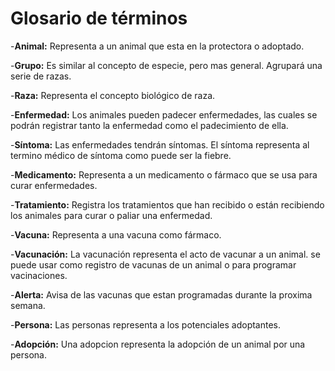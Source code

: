 # Glosario de términos

-**Animal:** Representa a un animal que esta en la protectora o adoptado.

-**Grupo:** Es similar al concepto de especie, pero mas general. Agrupará una serie de razas.

-**Raza:** Representa el concepto biológico de raza.

-**Enfermedad:** Los animales pueden padecer enfermedades, las cuales se podrán registrar tanto la enfermedad como el padecimiento de ella.

-**Síntoma:** Las enfermedades tendrán síntomas. El síntoma representa al termino médico de síntoma como puede ser la fiebre.

-**Medicamento:** Representa a un medicamento o fármaco que se usa para curar enfermedades.

-**Tratamiento:** Registra los tratamientos que han recibido o están recibiendo los animales para curar o paliar una enfermedad.

-**Vacuna:** Representa a una vacuna como fármaco.

-**Vacunación:** La vacunación representa el acto de vacunar a un animal. se puede usar como registro de vacunas de un animal o para programar vacinaciones.

-**Alerta:** Avisa de las vacunas que estan programadas durante la proxima semana.

-**Persona:** Las personas representa a los potenciales adoptantes.

-**Adopción:** Una adopcion representa la adopción de un animal por una persona.
